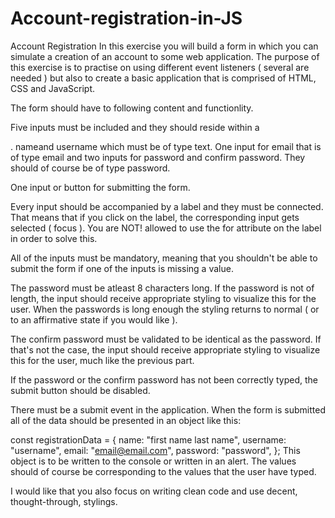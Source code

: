 # Account-registration-in-JS
Account Registration
In this exercise you will build a form in which you can simulate a creation of an account to some web application. The purpose of this exercise is to practise on using different event listeners ( several are needed ) but also to create a basic application that is comprised of HTML, CSS and JavaScript.

The form should have to following content and functionlity.

Five inputs must be included and they should reside within a <form>. nameand username which must be of type text. One input for email that is of type email and two inputs for password and confirm password. They should of course be of type password.

One input or button for submitting the form.

Every input should be accompanied by a label and they must be connected. That means that if you click on the label, the corresponding input gets selected ( focus ). You are NOT! allowed to use the for attribute on the label in order to solve this.

All of the inputs must be mandatory, meaning that you shouldn't be able to submit the form if one of the inputs is missing a value.

The password must be atleast 8 characters long. If the password is not of length, the input should receive appropriate styling to visualize this for the user. When the passwords is long enough the styling returns to normal ( or to an affirmative state if you would like ).

The confirm password must be validated to be identical as the password. If that's not the case, the input should receive appropriate styling to visualize this for the user, much like the previous part.

If the password or the confirm password has not been correctly typed, the submit button should be disabled.

There must be a submit event in the application. When the form is submitted all of the data should be presented in an object like this:

const registrationData = {
  name: "first name last name",
  username: "username",
  email: "email@email.com",
  password: "password",
};
This object is to be written to the console or written in an alert. The values should of course be corresponding to the values that the user have typed.

I would like that you also focus on writing clean code and use decent, thought-through, stylings.